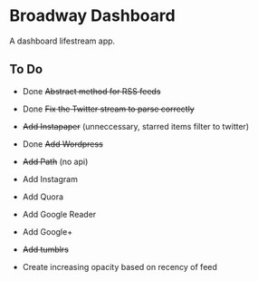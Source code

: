 # Broadway Dashboard

A dashboard lifestream app.

## To Do

* Done <del>Abstract method for RSS feeds
* Done <del>Fix the Twitter stream to parse correctly
* <del>Add Instapaper</del> (unneccessary, starred items filter to twitter)
* Done <del>Add Wordpress
* <del>Add Path</del> (no api)
* Add Instagram
* Add Quora
* Add Google Reader
* Add Google+
* <del>Add tumblrs

* Create increasing opacity based on recency of feed
